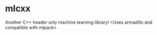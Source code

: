 # mlcxx
Another C++ header only machine learning library! &lt;Uses armadillo and compatible with mlpack>
